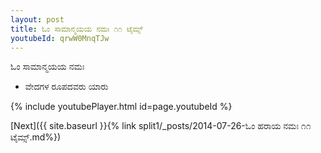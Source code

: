 ```yaml
---
layout: post
title: ಓಂ ಸಾಮಾನ್ಮಯಯ ನಮಃ ೧೧ ಟೈಮ್ಸ್
youtubeId: qrwW0MnqTJw
---
```

 
 
 ಓಂ ಸಾಮಾನ್ಮಯಯ ನಮಃ  
 
 -  ವೇದಗಳ ರೂಪದವರು ಯಾರು 
 
  
 
  
 
 
 
 
 
 


{% include youtubePlayer.html id=page.youtubeId %}
 
[Next]({{ site.baseurl }}{% link  split1/_posts/2014-07-26-ಓಂ ಹರಾಯ ನಮಃ ೧೧ ಟೈಮ್ಸ್.md%})
 
